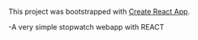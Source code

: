 This project was bootstrapped with [Create React App](https://github.com/facebook/create-react-app).

-A very simple stopwatch webapp with REACT